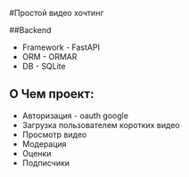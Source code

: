 #Простой видео хочтинг

##Backend
- Framework - FastAPI
- ORM - ORMAR
- DB - SQLite

## О Чем проект:
- Авторизация - oauth google
- Загрузка пользователем коротких видео
- Просмотр видео
- Модерация
- Оценки
- Подписчики
